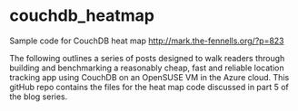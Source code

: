 # couchdb_heatmap
Sample code for CouchDB heat map
http://mark.the-fennells.org/?p=823

The following outlines a series of posts designed to walk readers through building and 
benchmarking a reasonably cheap, fast and reliable location tracking app using CouchDB 
on an OpenSUSE VM in the Azure cloud. This gitHub repo contains the files for the heat 
map code discussed in part 5 of the blog series.
